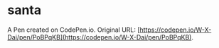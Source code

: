 # santa

A Pen created on CodePen.io. Original URL: [https://codepen.io/W-X-Dai/pen/PoBPqKB](https://codepen.io/W-X-Dai/pen/PoBPqKB).

